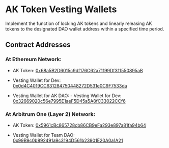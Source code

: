 # AK Token Vesting Wallets

Implement the function of locking AK tokens and linearly releasing AK tokens to the designated DAO wallet address within a specified time period.

## Contract Addresses

### At Ethereum Network: 

- AK Token: [0x68a5B2D6015c9df176C62a71199Df311550895aB](https://etherscan.io/token/0x68a5B2D6015c9df176C62a71199Df311550895aB)

- Vesting Wallet for Dev: [0x0d4C4019CC631284750448272D531e0C9F7533da](https://etherscan.io/address/0x0d4C4019CC631284750448272D531e0C9F7533da#readContract
)

- Vesting Wallet for AK DAO: - Vesting Wallet for Dev: [0x32669020c56e7995E1aeF5D45a5A8fC33022CCf6](https://etherscan.io/address/0x32669020c56e7995E1aeF5D45a5A8fC33022CCf6#readContract
)

### At Arbitrum One (Layer 2) Network: 

- AK Token: [0x5961cBc865728cb86CB9eFa293e897a81fa94b64](https://arbiscan.io/token/0x5961cBc865728cb86CB9eFa293e897a81fa94b64)

- Vesting Wallet for Team DAO: [0x99B9c0b892491a9c3194D561b23901E20A0a1A21](https://etherscan.io/address/0x99B9c0b892491a9c3194D561b23901E20A0a1A21#readContract
)